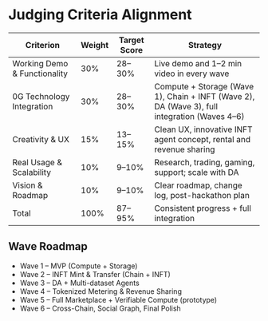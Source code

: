 # Judging Criteria Alignment

| Criterion | Weight | Target Score | Strategy |
| --- | --- | --- | --- |
| Working Demo & Functionality | 30% | 28–30% | Live demo and 1–2 min video in every wave |
| 0G Technology Integration | 30% | 28–30% | Compute + Storage (Wave 1), Chain + INFT (Wave 2), DA (Wave 3), full integration (Waves 4–6) |
| Creativity & UX | 15% | 13–15% | Clean UX, innovative INFT agent concept, rental and revenue sharing |
| Real Usage & Scalability | 10% | 9–10% | Research, trading, gaming, support; scale with DA |
| Vision & Roadmap | 10% | 9–10% | Clear roadmap, change log, post-hackathon plan |
| Total | 100% | 87–95% | Consistent progress + full integration |

## Wave Roadmap
- Wave 1 – MVP (Compute + Storage)
- Wave 2 – INFT Mint & Transfer (Chain + INFT)
- Wave 3 – DA + Multi-dataset Agents
- Wave 4 – Tokenized Metering & Revenue Sharing
- Wave 5 – Full Marketplace + Verifiable Compute (prototype)
- Wave 6 – Cross-Chain, Social Graph, Final Polish
